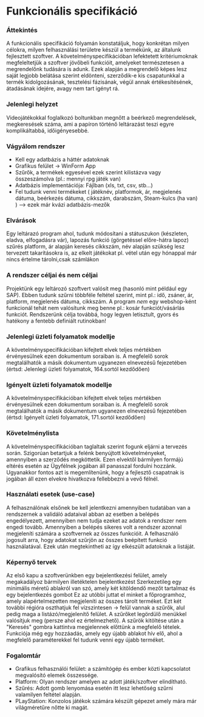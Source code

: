 # Funkcionális specifikáció

### Áttekintés

A funkcionális specifikáció	folyamán konstatáljuk, hogy konkrétan milyen célokra, 
milyen felhasználási területre készül a termékünk, az általunk fejlesztett szoftver.
A követelményspecifikációban lefektetett kritériumoknak megfeleltetjük a szoftver
jövőbeli funkcióit, amelyeket természetesen a megrendelőnk tudására is adunk.
Ezek alapján a megrendelő képes lesz saját legjobb belátása szerint eldönteni,
szerződik-e kis csapatunkkal a termék kidolgozásának, tesztelési fázisának, 
végül annak értékesítésének, átadásának idejére, avagy nem tart igényt rá.

### Jelenlegi helyzet

Videojátékokkal foglalkozó boltunkban megnőtt a beérkező megrendelések, megkeresések száma,
ami a papíron történő leltárazást teszi egyre komplikáltabbá, időigényesebbé.

### Vágyálom rendszer

- Kell egy adatbázis a háttér adatoknak
- Grafikus felület -> WinForm App
- Szűrők, a termékek egyesével ezek szerint kilistázva vagy összeszámolva (pl.: mennyi rpg játék van)
- Adatbázis implementációja: Fájlban (xls, txt, csv, stb...)
- Fel tudunk venni termékeket ( játéknév, platformok, ár, megjelenés dátuma, beérkezés dátuma, cikkszám, darabszám, Steam-kulcs (ha van) ) --> ezek már kvázi adatbázis-mezők

### Elvárások

Egy leltárazó program ahol, tudunk módosítani a státuszukon (készleten, eladva, elfogadásra vár), 
lapozás funkció (görgetéssel előre-hátra lapoz) szűrés platform, 
ár alapján keresés cikkszám, név alapján szükség lesz tervezett takarításokra is, 
az elkelt játékokat pl. vétel után egy hónappal már nincs értelme tárolni,csak számlákon

### A rendszer céljai és nem céljai

Projektünk egy leltározó szoftvert valósít meg (hasonló mint például egy SAP). 
Ebben tudunk szűrni többféle feltétel szerint, 
mint pl.: idő, zsáner, ár, platform, megjelenés dátuma, cikkszám. 
A program *nem* egy webshop-ként funkcionál tehát nem valósítunk meg benne pl.: kosár funkciót/vásárlás funkciót.
Rendszerünk célja továbbá, hogy legyen letisztult, gyors és hatékony a fentebb definiált rutinokban!

### Jelenlegi üzleti folyamatok modellje
A követelményspecifikációban kifejtett elvek teljes mértékben érvényesülnek ezen dokumentum soraiban is.
A megfelelő sorok megtalálhatók a másik dokumentum ugyanezen elnevezésű fejezetében 
(értsd: Jelenlegi üzleti folyamatok, 164.sortól kezdődően)

### Igényelt üzleti folyamatok modellje
A követelményspecifikációban kifejtett elvek teljes mértékben érvényesülnek ezen dokumentum soraiban is.
A megfelelő sorok megtalálhatók a másik dokumentum ugyanezen elnevezésű fejezetében 
(értsd: Igényelt üzleti folyamatok, 171.sortól kezdődően)

### Követelménylista

A követelményspecifikációban taglaltak szerint fogunk eljárni a tervezés során.
Szigorúan betartjuk a felénk benyújtott követelményeket, amennyiben a szerződés megköttetik.
Ezen elvektől bármilyen formájú eltérés esetén az Ügyfélnek jogában áll panasszal fordulni hozzánk.
Ugyanakkor fontos azt is megemlítenünk, hogy a fejlesztő csapatnak is jogában áll ezen elvekre hivatkozva fellebbezni a vevő félnél.



### Használati esetek (use-case)
A felhasználónak elsőnek be kell jelentkezni amennyiben tudatában van a rendszernek a validáló adataival abban az esetben
a belépés engedélyezett, amennyiben nem tudja ezeket az adatok a rendszer nem engedi tovább.
Amennyiben a belépés sikeres volt a rendszer azonnal megjeleníti számára a szoftvernek az összes funkcióit.
A felhasználó jogosult arra, hogy adatokat szűrjön az összes beépített funkció használatával.
Ezek után megtekintheti az így elkészült adatoknak a listáját.



### Képernyő tervek

Az első kapu a szoftverünkben egy bejelentkezési felület, amely megakadályoz bármilyen illetéktelen bejelentkezést
Szerkezetileg egy minimális méretű ablakról van szó, amely két kitöldendő mezőt tartalmaz és egy bejelentkezés gombot
Ez az utóbbi juttat el minket a főprogramhoz, amely alapértelmezetten megjeleníti az összes tárolt terméket.
Ezt két további régióra oszthatjuk fel vízszintesen -> felül vannak a szűrők, alul pedig maga a listázó/megjelenítő felület.
A szűrőket legördülő menükkel valósítjuk meg (persze ahol ez értelmezhető).
A szűrök kitöltése után a "Keresés" gombra kattintva megjelennek előttünk a megfelelő tételek.
Funkciója még egy hozzáadás, amely egy újabb ablakot hív elő, ahol a megfelelő paraméterekkel fel tudunk venni egy újabb terméket.

### Fogalomtár

- Grafikus felhasználói felület: a számítógép és ember közti kapcsolatot megvalósító elemek összessége. 
- Platform: Olyan rendszer amelyen az adott játék/szoftver elindítható.
- Szűrés: Adott gomb lenyomása esetén itt lesz lehetőség szűrni valamilyen feltétel alapján.
- PLayStation: Konzolos játékok számára készült gépezet amely mára már világméretűre nőtte ki magát.
 




